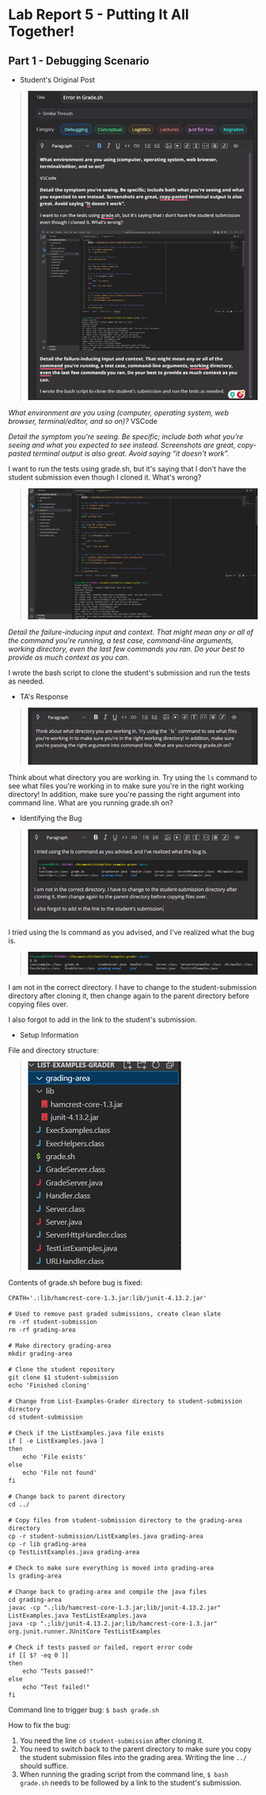 # Lab Report 5 - Putting It All Together!

## Part 1 - Debugging Scenario

- Student's Original Post

> ![EdStem Post](edstem-post.png)

*What environment are you using (computer, operating system, web browser, terminal/editor, and so on)?*
VSCode

*Detail the symptom you're seeing. Be specific; include both what you're seeing and what you expected to see instead. Screenshots are great, copy-pasted terminal output is also great. Avoid saying “it doesn't work”.*

I want to run the tests using grade.sh, but it's saying that I don't have the student submission even though I cloned it. What's wrong?
> ![Grading Error](gradingerror.png)

*Detail the failure-inducing input and context. That might mean any or all of the command you're running, a test case, command-line arguments, working directory, even the last few commands you ran. Do your best to provide as much context as you can.*

I wrote the bash script to clone the student's submission and run the tests as needed.


- TA's Response

> ![TA Response](ta-response.png)

Think about what directory you are working in. Try using the `ls` command to see what files you're working in to make sure you're in the right working directory! In addition, make sure you're passing the right argument into command line. What are you running grade.sh on?


- Identifying the Bug

> ![Bug](bug.png)

I tried using the ls command as you advised, and I've realized what the bug is.

> ![gradingterminal](gradingterminal.png)

I am not in the correct directory. I have to change to the student-submission directory after cloning it, then change again to the parent directory before copying files over.

I also forgot to add in the link to the student's submission.


- Setup Information

File and directory structure:
> ![Directory](directory.png)

Contents of grade.sh before bug is fixed:
```
CPATH='.:lib/hamcrest-core-1.3.jar:lib/junit-4.13.2.jar'

# Used to remove past graded submissions, create clean slate
rm -rf student-submission
rm -rf grading-area

# Make directory grading-area
mkdir grading-area

# Clone the student repository
git clone $1 student-submission
echo 'Finished cloning'

# Change from List-Examples-Grader directory to student-submission directory
cd student-submission

# Check if the ListExamples.java file exists
if [ -e ListExamples.java ]
then
    echo 'File exists'
else
    echo 'File not found'
fi

# Change back to parent directory
cd ../

# Copy files from student-submission directory to the grading-area directory
cp -r student-submission/ListExamples.java grading-area
cp -r lib grading-area
cp TestListExamples.java grading-area

# Check to make sure everything is moved into grading-area
ls grading-area

# Change back to grading-area and compile the java files
cd grading-area
javac -cp ".;lib/hamcrest-core-1.3.jar;lib/junit-4.13.2.jar" ListExamples.java TestListExamples.java
java -cp ".;lib/junit-4.13.2.jar;lib/hamcrest-core-1.3.jar" org.junit.runner.JUnitCore TestListExamples

# Check if tests passed or failed, report error code
if [[ $? -eq 0 ]]
then
    echo "Tests passed!"
else
    echo "Test failed!"
fi
```

Command line to trigger bug:
`$ bash grade.sh`

How to fix the bug:
1. You need the line `cd student-submission` after cloning it.
2. You need to switch back to the parent directory to make sure you copy the student submission files into the grading area. Writing the line `../` should suffice.
3. When running the grading script from the command line, `$ bash grade.sh` needs to be followed by a link to the student's submission.
